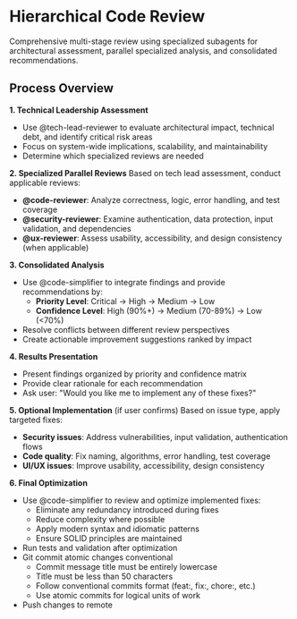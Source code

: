 # Hierarchical Code Review

Comprehensive multi-stage review using specialized subagents for architectural assessment, parallel specialized analysis, and consolidated recommendations.

## Process Overview

**1. Technical Leadership Assessment**
- Use @tech-lead-reviewer to evaluate architectural impact, technical debt, and identify critical risk areas
- Focus on system-wide implications, scalability, and maintainability
- Determine which specialized reviews are needed

**2. Specialized Parallel Reviews**
Based on tech lead assessment, conduct applicable reviews:
- **@code-reviewer**: Analyze correctness, logic, error handling, and test coverage
- **@security-reviewer**: Examine authentication, data protection, input validation, and dependencies
- **@ux-reviewer**: Assess usability, accessibility, and design consistency (when applicable)

**3. Consolidated Analysis**
- Use @code-simplifier to integrate findings and provide recommendations by:
  - **Priority Level**: Critical → High → Medium → Low
  - **Confidence Level**: High (90%+) → Medium (70-89%) → Low (<70%)
- Resolve conflicts between different review perspectives
- Create actionable improvement suggestions ranked by impact

**4. Results Presentation**
- Present findings organized by priority and confidence matrix
- Provide clear rationale for each recommendation
- Ask user: "Would you like me to implement any of these fixes?"

**5. Optional Implementation** (if user confirms)
Based on issue type, apply targeted fixes:
- **Security issues**: Address vulnerabilities, input validation, authentication flows
- **Code quality**: Fix naming, algorithms, error handling, test coverage
- **UI/UX issues**: Improve usability, accessibility, design consistency

**6. Final Optimization**
- Use @code-simplifier to review and optimize implemented fixes:
  - Eliminate any redundancy introduced during fixes
  - Reduce complexity where possible
  - Apply modern syntax and idiomatic patterns
  - Ensure SOLID principles are maintained
- Run tests and validation after optimization
- Git commit atomic changes conventional
  - Commit message title must be entirely lowercase
  - Title must be less than 50 characters
  - Follow conventional commits format (feat:, fix:, chore:, etc.)
  - Use atomic commits for logical units of work
- Push changes to remote
